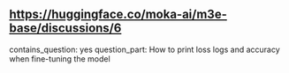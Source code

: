 ## https://huggingface.co/moka-ai/m3e-base/discussions/6

contains_question: yes
question_part: How to print loss logs and accuracy when fine-tuning the model